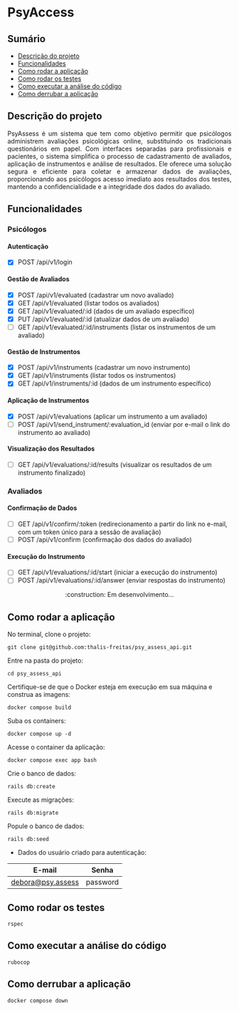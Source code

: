 # PsyAccess

## Sumário
  * [Descrição do projeto](#descrição-do-projeto)
  * [Funcionalidades](#funcionalidades)
  * [Como rodar a aplicação](#como-rodar-a-aplicação)
  * [Como rodar os testes](#como-rodar-os-testes)
  * [Como executar a análise do código](#como-executar-a-análise-do-código)
  * [Como derrubar a aplicação](#como-derrubar-a-aplicação)

## Descrição do projeto

<p align="justify"> PsyAssess é um sistema que tem como objetivo permitir que psicólogos administrem avaliações psicológicas online, substituindo os tradicionais questionários em papel. Com interfaces separadas para profissionais e pacientes, o sistema simplifica o processo de cadastramento de avaliados, aplicação de instrumentos e análise de resultados. Ele oferece uma solução segura e eficiente para coletar e armazenar dados de avaliações, proporcionando aos psicólogos acesso imediato aos resultados dos testes, mantendo a confidencialidade e a integridade dos dados do avaliado. </p>

## Funcionalidades

### Psicólogos

#### Autenticação
- [x] POST /api/v1/login

#### Gestão de Avaliados
- [x] POST /api/v1/evaluated (cadastrar um novo avaliado)
- [x] GET /api/v1/evaluated (listar todos os avaliados)
- [x] GET /api/v1/evaluated/:id (dados de um avaliado específico)
- [x] PUT /api/v1/evaluated/:id (atualizar dados de um avaliado)
- [ ] GET /api/v1/evaluated/:id/instruments (listar os instrumentos de um avaliado)

#### Gestão de Instrumentos
- [x] POST /api/v1/instruments (cadastrar um novo instrumento)
- [x] GET /api/v1/instruments (listar todos os instrumentos)
- [x] GET /api/v1/instruments/:id (dados de um instrumento específico)

#### Aplicação de Instrumentos
- [x] POST /api/v1/evaluations (aplicar um instrumento a um avaliado)
- [ ] POST /api/v1/send_instrument/:evaluation_id (enviar por e-mail o link do instrumento ao avaliado)

#### Visualização dos Resultados
- [ ] GET /api/v1/evaluations/:id/results (visualizar os resultados de um instrumento finalizado)

### Avaliados

#### Confirmação de Dados
- [ ] GET /api/v1/confirm/:token (redirecionamento a partir do link no e-mail, com um token único para a sessão de avaliação)
- [ ] POST /api/v1/confirm (confirmação dos dados do avaliado)

#### Execução do Instrumento
- [ ] GET /api/v1/evaluations/:id/start (iniciar a execução do instrumento)
- [ ] POST /api/v1/evaluations/:id/answer (enviar respostas do instrumento)

<div align="center">
  :construction: Em desenvolvimento...
</div>

## Como rodar a aplicação

No terminal, clone o projeto:

```
git clone git@github.com:thalis-freitas/psy_assess_api.git
```

Entre na pasta do projeto:

```
cd psy_assess_api
```

Certifique-se de que o Docker esteja em execução em sua máquina e construa as imagens:

```
docker compose build
```

Suba os containers:

```
docker compose up -d
```

Acesse o container da aplicação:

```
docker compose exec app bash
```

Crie o banco de dados:

```
rails db:create
```

Execute as migrações:

```
rails db:migrate
```

Popule o banco de dados:
```
rails db:seed
```

* Dados do usuário criado para autenticação:

| E-mail             | Senha     |
| ------------------ | --------- |
| debora@psy.assess  | password  |

## Como rodar os testes

```
rspec
```

## Como executar a análise do código

```
rubocop
```

## Como derrubar a aplicação

```
docker compose down
```
